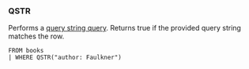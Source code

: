 <!--
This is generated by ESQL’s AbstractFunctionTestCase. Do no edit it. See ../README.md for how to regenerate it.
-->

### QSTR
Performs a [query string query](https://www.elastic.co/docs/reference/elasticsearch/query-languages/query-dsl/query-dsl-query-string-query). Returns true if the provided query string matches the row.

```esql
FROM books
| WHERE QSTR("author: Faulkner")
```
